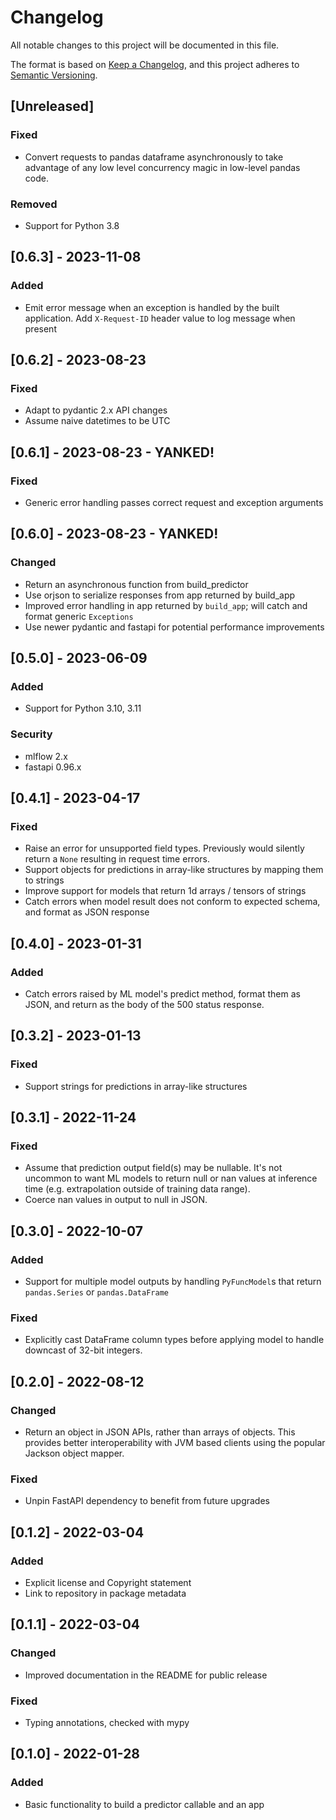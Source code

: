 # Changelog
All notable changes to this project will be documented in this file.

The format is based on [Keep a Changelog](https://keepachangelog.com/en/1.0.0/),
and this project adheres to [Semantic Versioning](https://semver.org/spec/v2.0.0.html).

## [Unreleased]
### Fixed
- Convert requests to pandas dataframe asynchronously to take advantage of any low level concurrency magic in low-level pandas code.

### Removed
- Support for Python 3.8

## [0.6.3] - 2023-11-08
### Added
- Emit error message when an exception is handled by the built application. Add `X-Request-ID` header value to log message when present

## [0.6.2] - 2023-08-23
### Fixed
- Adapt to pydantic 2.x API changes
- Assume naive datetimes to be UTC

## [0.6.1] - 2023-08-23 - YANKED!
### Fixed
- Generic error handling passes correct request and exception arguments 

## [0.6.0] - 2023-08-23 - YANKED!
### Changed
- Return an asynchronous function from build_predictor
- Use orjson to serialize responses from app returned by build_app
- Improved error handling in app returned by `build_app`; will catch and format generic `Exceptions`
- Use newer pydantic and fastapi for potential performance improvements

## [0.5.0] - 2023-06-09
### Added
- Support for Python 3.10, 3.11

### Security
- mlflow 2.x
- fastapi 0.96.x

## [0.4.1] - 2023-04-17
### Fixed
- Raise an error for unsupported field types. Previously would silently return a `None` resulting in request time errors.
- Support objects for predictions in array-like structures by mapping them to strings
- Improve support for models that return 1d arrays / tensors of strings
- Catch errors when model result does not conform to expected schema, and format as JSON response

## [0.4.0] - 2023-01-31
### Added
- Catch errors raised by ML model's predict method, format them as JSON, and return as the body of the 500 status response.

## [0.3.2] - 2023-01-13
### Fixed
- Support strings for predictions in array-like structures

## [0.3.1] - 2022-11-24
### Fixed
- Assume that prediction output field(s) may be nullable. It's not uncommon to want ML models to return null or nan values at inference time (e.g. extrapolation outside of training data range).
- Coerce nan values in output to null in JSON.

## [0.3.0] - 2022-10-07
### Added
- Support for multiple model outputs by handling `PyFuncModel`s that return `pandas.Series` or `pandas.DataFrame`

### Fixed
- Explicitly cast DataFrame column types before applying model to handle downcast of 32-bit integers.

## [0.2.0] - 2022-08-12
### Changed
- Return an object in JSON APIs, rather than arrays of objects. This provides better interoperability with JVM based clients using the popular Jackson object mapper.

### Fixed
- Unpin FastAPI dependency to benefit from future upgrades

## [0.1.2] - 2022-03-04
### Added
- Explicit license and Copyright statement
- Link to repository in package metadata

## [0.1.1] - 2022-03-04
### Changed
- Improved documentation in the README for public release

### Fixed
- Typing annotations, checked with mypy 

## [0.1.0] - 2022-01-28
### Added
- Basic functionality to build a predictor callable and an app
